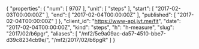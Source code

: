 {
  "properties": {
    "num": [
      9707
    ],
    "unit": [
      "steps"
    ],
    "start": [
      "2017-02-03T00:00:00Z"
    ],
    "end": [
      "2017-02-04T00:00:00Z"
    ],
    "published": [
      "2017-02-04T00:00:00Z"
    ]
  },
  "client_id": "https://www-api.jvt.me/fit",
  "date": "2017-02-04T00:00:00Z",
  "kind": "steps",
  "h": "h-measure",
  "slug": "2017/02/b6pgr",
  "aliases": [
    "/mf2/5e9a09ac-da57-4510-bbe7-d39c8234cb9e/",
    "/mf2/2017/02/b6pgR"
  ]
}
